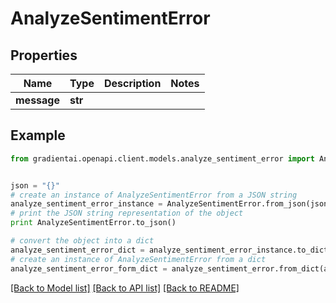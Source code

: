 # AnalyzeSentimentError


## Properties
Name | Type | Description | Notes
------------ | ------------- | ------------- | -------------
**message** | **str** |  | 

## Example

```python
from gradientai.openapi.client.models.analyze_sentiment_error import AnalyzeSentimentError


json = "{}"
# create an instance of AnalyzeSentimentError from a JSON string
analyze_sentiment_error_instance = AnalyzeSentimentError.from_json(json)
# print the JSON string representation of the object
print AnalyzeSentimentError.to_json()

# convert the object into a dict
analyze_sentiment_error_dict = analyze_sentiment_error_instance.to_dict()
# create an instance of AnalyzeSentimentError from a dict
analyze_sentiment_error_form_dict = analyze_sentiment_error.from_dict(analyze_sentiment_error_dict)
```
[[Back to Model list]](../README.md#documentation-for-models) [[Back to API list]](../README.md#documentation-for-api-endpoints) [[Back to README]](../README.md)


